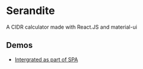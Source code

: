 # Serandite

A CIDR calculator made with React.JS and material-ui


## Demos

* [Intergrated as part of SPA](https://pingz.biz/cidr-calc/ipv4)
